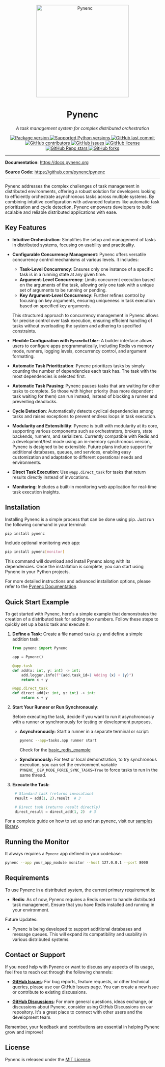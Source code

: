<p align="center">
  <img src="https://pynenc.org/assets/img/avatar-icon.png" alt="Pynenc" width="300">
</p>
<h1 align="center">Pynenc</h1>
<p align="center">
    <em>A task management system for complex distributed orchestration</em>
</p>
<p align="center">
    <a href="https://pypi.org/project/pynenc" target="_blank">
        <img src="https://img.shields.io/pypi/v/pynenc?color=%2334D058&label=pypi%20package" alt="Package version">
    </a>
    <a href="https://pypi.org/project/pynenc" target="_blank">
        <img src="https://img.shields.io/pypi/pyversions/pynenc.svg?color=%2334D058" alt="Supported Python versions">
    </a>
    <a href="https://github.com/pynenc/pynenc/commits/main">
        <img src="https://img.shields.io/github/last-commit/pynenc/pynenc" alt="GitHub last commit">
    </a>
    <a href="https://github.com/pynenc/pynenc/graphs/contributors">
        <img src="https://img.shields.io/github/contributors/pynenc/pynenc" alt="GitHub contributors">
    </a>
    <a href="https://github.com/pynenc/pynenc/issues">
        <img src="https://img.shields.io/github/issues/pynenc/pynenc" alt="GitHub issues">
    </a>
    <a href="https://github.com/pynenc/pynenc/blob/main/LICENSE">
        <img src="https://img.shields.io/github/license/pynenc/pynenc" alt="GitHub license">
    </a>
    <a href="https://github.com/pynenc/pynenc/stargazers">
        <img src="https://img.shields.io/github/stars/pynenc/pynenc?style=social" alt="GitHub Repo stars">
    </a>
    <a href="https://github.com/pynenc/pynenc/network/members">
        <img src="https://img.shields.io/github/forks/pynenc/pynenc?style=social" alt="GitHub forks">
    </a>
</p>

---

**Documentation**: <a href="https://docs.pynenc.org" target="_blank">https://docs.pynenc.org</a>

**Source Code**: <a href="https://github.com/pynenc/pynenc" target="_blank">https://github.com/pynenc/pynenc</a>

---

Pynenc addresses the complex challenges of task management in distributed environments, offering a robust solution for developers looking to efficiently orchestrate asynchronous tasks across multiple systems. By combining intuitive configuration with advanced features like automatic task prioritization and cycle detection, Pynenc empowers developers to build scalable and reliable distributed applications with ease.

## Key Features

- **Intuitive Orchestration**: Simplifies the setup and management of tasks in distributed systems, focusing on usability and practicality.

- **Configurable Concurrency Management**: Pynenc offers versatile concurrency control mechanisms at various levels. It includes:

  - **Task-Level Concurrency**: Ensures only one instance of a specific task is in a running state at any given time.
  - **Argument-Level Concurrency**: Limits concurrent execution based on the arguments of the task, allowing only one task with a unique set of arguments to be running or pending.
  - **Key Argument-Level Concurrency**: Further refines control by focusing on key arguments, ensuring uniqueness in task execution based on specified key arguments.

  This structured approach to concurrency management in Pynenc allows for precise control over task execution, ensuring efficient handling of tasks without overloading the system and adhering to specified constraints.

- **Flexible Configuration with `PynencBuilder`**: A builder interface allows users to configure apps programmatically, including Redis vs memory mode, runners, logging levels, concurrency control, and argument formatting.

- **Automatic Task Prioritization**: Pynenc prioritizes tasks by simply counting the number of dependencies each task has. The task with the most dependencies is selected first.

- **Automatic Task Pausing**: Pynenc pauses tasks that are waiting for other tasks to complete. So those with higher priority (has more dependent task waiting for them) can run instead, instead of blocking a runner and preventing deadlocks.

- **Cycle Detection**: Automatically detects cyclical dependencies among tasks and raises exceptions to prevent endless loops in task execution.

- **Modularity and Extensibility**: Pynenc is built with modularity at its core, supporting various components such as orchestrators, brokers, state backends, runners, and serializers. Currently compatible with Redis and a development/test mode using an in-memory synchronous version, Pynenc is designed to be extensible. Future plans include support for additional databases, queues, and services, enabling easy customization and adaptation to different operational needs and environments.

- **Direct Task Execution**: Use `@app.direct_task` for tasks that return results directly instead of invocations.

- **Monitoring**: Includes a built-in monitoring web application for real-time task execution insights.

## Installation

Installing Pynenc is a simple process that can be done using pip. Just run the following command in your terminal:

```bash
pip install pynenc
```

Include optional monitoring web app:

```bash
pip install pynenc[monitor]
```

This command will download and install Pynenc along with its dependencies. Once the installation is complete, you can start using Pynenc in your Python projects.

For more detailed instructions and advanced installation options, please refer to the [Pynenc Documentation](https://docs.pynenc.org/).

## Quick Start Example

To get started with Pynenc, here's a simple example that demonstrates the creation of a distributed task for adding two numbers. Follow these steps to quickly set up a basic task and execute it.

1. **Define a Task**: Create a file named `tasks.py` and define a simple addition task:

   ```python
   from pynenc import Pynenc

   app = Pynenc()

   @app.task
   def add(x: int, y: int) -> int:
       add.logger.info(f"{add.task_id=} Adding {x} + {y}")
       return x + y

   @app.direct_task
   def direct_add(x: int, y: int) -> int:
       return x + y
   ```

2. **Start Your Runner or Run Synchronously:**

   Before executing the task, decide if you want to run it asynchronously with a runner or synchronously for testing or development purposes.

   - **Asynchronously:**
     Start a runner in a separate terminal or script:

     ```bash
     pynenc --app=tasks.app runner start
     ```

     Check for the [basic_redis_example](https://github.com/pynenc/samples/tree/main/basic_redis_example)

   - **Synchronously:**
     For test or local demonstration, to try synchronous execution, you can set the environment variable `PYNENC__DEV_MODE_FORCE_SYNC_TASKS=True` to force tasks to run in the same thread.

3. **Execute the Task:**

   ```python
    # Standard task (returns invocation)
    result = add(1, 2).result  # 3

    # Direct task (returns result directly)
    direct_result = direct_add(1, 2)  # 3
   ```

For a complete guide on how to set up and run pynenc, visit our [samples library](https://github.com/pynenc/samples).

## Running the Monitor

It always requires a `Pynenc` app defined in your codebase:

```bash
pynenc --app your_app_module monitor --host 127.0.0.1 --port 8000
```

## Requirements

To use Pynenc in a distributed system, the current primary requirement is:

- **Redis**: As of now, Pynenc requires a Redis server to handle distributed task management. Ensure that you have Redis installed and running in your environment.

Future Updates:

- Pynenc is being developed to support additional databases and message queues. This will expand its compatibility and usability in various distributed systems.

## Contact or Support

If you need help with Pynenc or want to discuss any aspects of its usage, feel free to reach out through the following channels:

- **[GitHub Issues](https://github.com/pynenc/pynenc/issues)**: For bug reports, feature requests, or other technical queries, please use our GitHub Issues page. You can create a new issue or contribute to existing discussions.

- **[GitHub Discussions](https://github.com/pynenc/pynenc/discussions)**: For more general questions, ideas exchange, or discussions about Pynenc, consider using GitHub Discussions on our repository. It's a great place to connect with other users and the development team.

Remember, your feedback and contributions are essential in helping Pynenc grow and improve!

## License

Pynenc is released under the [MIT License](https://github.com/pynenc/pynenc/blob/main/LICENSE).
